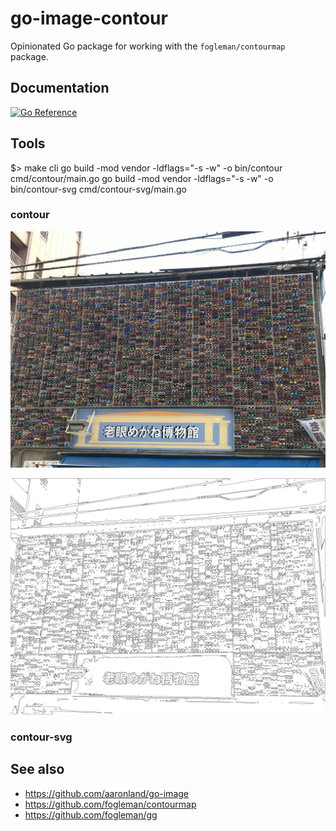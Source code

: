 # go-image-contour

Opinionated Go package for working with the `fogleman/contourmap` package.

## Documentation

[![Go Reference](https://pkg.go.dev/badge/github.com/aaronland/go-image-contour.svg)](https://pkg.go.dev/github.com/aaronland/go-image-contour)

## Tools

$> make cli
go build -mod vendor -ldflags="-s -w" -o bin/contour cmd/contour/main.go
go build -mod vendor -ldflags="-s -w" -o bin/contour-svg cmd/contour-svg/main.go

### contour

![](fixtures/tokyo.jpg)

![](fixtures/tokyo-contour-3.jpg)

### contour-svg

## See also

* https://github.com/aaronland/go-image
* https://github.com/fogleman/contourmap
* https://github.com/fogleman/gg